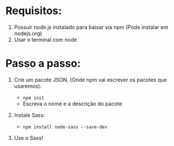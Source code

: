 <!-- Linhas de comando (Instalar Sass) -->

# Requisitos:
1. Possuir node.js instalado para baixar via npm (Pode instalar em nodejs.org)
2. Usar o terminal com node

# Passo a passo:
1. Crie um pacote JSON. (Onde npm vai escrever os pacotes que usaremos):
    - `npm init`
    - Escreva o nome e a descrição do pacote

2. Instale Sass:
    - `npm install node-sass --save-dev`

3. Use o Sass!